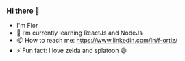 ### Hi there 👋
- I'm Flor 
- 🌱 I’m currently learning ReactJs and NodeJs 
- 📫 How to reach me: https://www.linkedin.com/in/f-ortiz/
- ⚡ Fun fact: I love zelda and splatoon 😄
